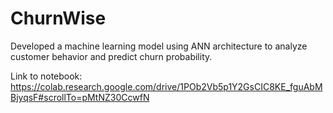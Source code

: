 # ChurnWise

Developed a machine learning model using ANN architecture to analyze customer behavior and predict churn probability.


Link to notebook:
https://colab.research.google.com/drive/1POb2Vb5p1Y2GsCIC8KE_fguAbMBjyqsF#scrollTo=pMtNZ30CcwfN
